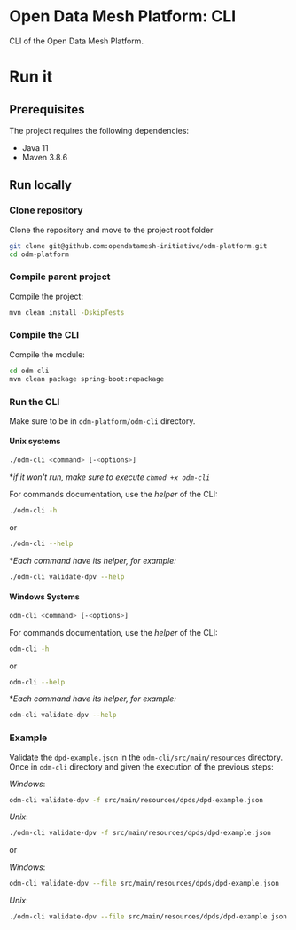 # Open Data Mesh Platform: CLI

CLI of the Open Data Mesh Platform.

# Run it

## Prerequisites
The project requires the following dependencies:
* Java 11
* Maven 3.8.6

## Run locally

### Clone repository
Clone the repository and move to the project root folder

```bash
git clone git@github.com:opendatamesh-initiative/odm-platform.git
cd odm-platform
```
### Compile parent project
Compile the project:

```bash
mvn clean install -DskipTests
```

### Compile the CLI
Compile the module:

```bash
cd odm-cli
mvn clean package spring-boot:repackage
```

### Run the CLI
Make sure to be in `odm-platform/odm-cli` directory.

#### Unix systems
```bash
./odm-cli <command> [-<options>]
```
*_if it won't run, make sure to execute `chmod +x odm-cli`_

For commands documentation, use the _helper_ of the CLI:
```bash
./odm-cli -h
```
or
```bash
./odm-cli --help
```
*_Each command have its helper, for example:_
```bash
./odm-cli validate-dpv --help
```

#### Windows Systems
```bash
odm-cli <command> [-<options>]
```
For commands documentation, use the _helper_ of the CLI:
```bash
odm-cli -h
```
or
```bash
odm-cli --help
```
*_Each command have its helper, for example:_
```bash
odm-cli validate-dpv --help
```

### Example
Validate the `dpd-example.json` in the `odm-cli/src/main/resources` directory.
Once in `odm-cli` directory and given the execution of the previous steps:

_Windows_:
```bash
odm-cli validate-dpv -f src/main/resources/dpds/dpd-example.json
```
_Unix_:
```bash
./odm-cli validate-dpv -f src/main/resources/dpds/dpd-example.json
```
or

_Windows_:
```bash
odm-cli validate-dpv --file src/main/resources/dpds/dpd-example.json
```
_Unix_:
```bash
./odm-cli validate-dpv --file src/main/resources/dpds/dpd-example.json
```
